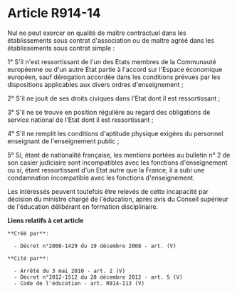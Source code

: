 # Article R914-14

Nul ne peut exercer en qualité de maître contractuel dans les établissements  sous contrat d'association ou de maître agréé
dans les établissements sous  contrat simple :

1° S'il n'est ressortissant de l'un des Etats  membres de la Communauté européenne ou d'un autre Etat partie à l'accord sur
l'Espace économique européen, sauf dérogation accordée dans les conditions  prévues par les dispositions applicables aux
divers ordres d'enseignement  ;

2° S'il ne jouit de ses droits civiques dans l'Etat dont il  est ressortissant ;

3° S'il ne se trouve en position régulière  au regard des obligations de service national de l'Etat dont il est
ressortissant ;

4° S'il ne remplit les conditions d'aptitude  physique exigées du personnel enseignant de l'enseignement public ;

5° Si, étant de nationalité française, les mentions portées au  bulletin n° 2 de son casier judiciaire sont incompatibles
avec les fonctions  d'enseignement ou si, étant ressortissant d'un Etat autre que la France, il a  subi une condamnation
incompatible avec les fonctions d'enseignement.

Les intéressés peuvent toutefois être relevés de cette incapacité par  décision du ministre chargé de l'éducation, après avis
du Conseil supérieur de  l'éducation délibérant en formation disciplinaire.

**Liens relatifs à cet article**

	**Créé par**:

	  - Décret n°2008-1429 du 19 décembre 2008 - art. (V)

	**Cité par**:

	  - Arrêté du 3 mai 2010 - art. 2 (V)
	  - Décret n°2012-1512 du 28 décembre 2012 - art. 5 (V)
	  - Code de l'éducation - art. R914-113 (V)
